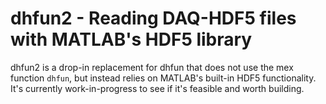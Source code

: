 dhfun2 - Reading DAQ-HDF5 files with MATLAB's HDF5 library
==========================================================

dhfun2 is a drop-in replacement for dhfun that does not use the mex function `dhfun`, but
instead relies on MATLAB's built-in HDF5 functionality. It's currently work-in-progress to
see if it's feasible and worth building.